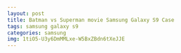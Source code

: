 ```yaml
---
layout: post
title: Batman vs Superman movie Samsung Galaxy S9 Case
tags: samsung galaxy s9
categories: samsung
img: 1tiO5-U3y6DmMMLxe-W5BxZBdn6tXeJJE
---
```

